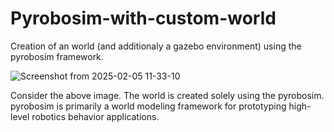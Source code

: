 # Pyrobosim-with-custom-world
Creation of an world (and additionaly a gazebo environment) using the pyrobosim framework.

![Screenshot from 2025-02-05 11-33-10](https://github.com/user-attachments/assets/5ec81690-0c4c-4fcf-8ae8-8b95faee0177)

Consider the above image. The world is created solely using the pyrobosim. pyrobosim is primarily a world modeling framework for prototyping high-level robotics behavior applications.
